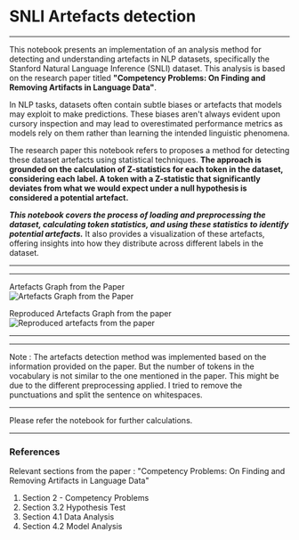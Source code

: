 # SNLI Artefacts detection

---

This notebook presents an implementation of an analysis method for detecting and understanding artefacts in NLP datasets, specifically the Stanford Natural Language Inference (SNLI) dataset. This analysis is based on the research paper titled **"Competency Problems: On Finding and Removing Artifacts in Language Data"**.

In NLP tasks, datasets often contain subtle biases or artefacts that models may exploit to make predictions. These biases aren't always evident upon cursory inspection and may lead to overestimated performance metrics as models rely on them rather than learning the intended linguistic phenomena.

The research paper this notebook refers to proposes a method for detecting these dataset artefacts using statistical techniques. **The approach is grounded on the calculation of Z-statistics for each token in the dataset, considering each label. A token with a Z-statistic that significantly deviates from what we would expect under a null hypothesis is considered a potential artefact.**

***This notebook covers the process of loading and preprocessing the dataset, calculating token statistics, and using these statistics to identify potential artefacts.*** It also provides a visualization of these artefacts, offering insights into how they distribute across different labels in the dataset.


---

---
Artefacts Graph from the Paper</br>
![Artefacts Graph from the Paper](https://drive.google.com/uc?export=view&id=19MS7GKzXYBkjIQDlyDQKWIET0XFjSGmX)

Reproduced Artefacts Graph from the paper
![Reproduced artefacts from the paper](https://drive.google.com/uc?export=view&id=12gg3hJVXboRYRLhjDGwvgmT2UcTU4stU)

---



---

Note : The artefacts detection method was implemented based on the information provided on the paper.
But the number of tokens in the vocabulary is not similar to the one mentioned in the paper. This might be due to the different preprocessing applied. I tried to remove the punctuations and split the sentence on whitespaces.

---

Please refer the notebook for further calculations.

---

### References

Relevant sections from the paper : "Competency Problems: On Finding and Removing Artifacts in Language Data" 

1.   Section 2 - Competency Problems
2.   Section 3.2 Hypothesis Test
3.   Section 4.1 Data Analysis
4.   Section 4.2 Model Analysis

